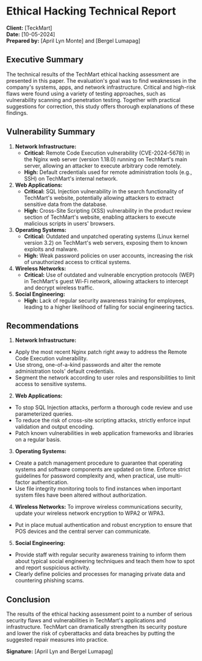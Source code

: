 # Ethical Hacking Technical Report
**Client:** [TeckMart]  
**Date:** [10-05-2024]  
**Prepared by:** [April Lyn Monte] and [Bergel Lumapag]  

## Executive Summary
The technical results of the TechMart ethical hacking assessment are presented in this paper. The evaluation's goal was to find weaknesses in the company's systems, apps, and network infrastructure. Critical and high-risk flaws were found using a variety of testing approaches, such as vulnerability scanning and penetration testing. Together with practical suggestions for correction, this study offers thorough explanations of these findings.

## Vulnerability Summary
1. **Network Infrastructure:**
   - **Critical:** Remote Code Execution vulnerability (CVE-2024-5678) in the Nginx web server (version 1.18.0) running on TechMart's main server, allowing an attacker to execute arbitrary code remotely.
   - **High:** Default credentials used for remote administration tools (e.g., SSH) on TechMart's internal network.
2. **Web Applications:**
   - **Critical:** SQL Injection vulnerability in the search functionality of TechMart's website, potentially allowing attackers to extract sensitive data from the database.
   - **High:** Cross-Site Scripting (XSS) vulnerability in the product review section of TechMart's website, enabling attackers to execute malicious scripts in users' browsers.
3. **Operating Systems:**
   - **Critical:** Outdated and unpatched operating systems (Linux kernel version 3.2) on TechMart's web servers, exposing them to known exploits and malware.
   - **High:** Weak password policies on user accounts, increasing the risk of unauthorized access to critical systems.
4. **Wireless Networks:**
   - **Critical:** Use of outdated and vulnerable encryption protocols (WEP) in TechMart's guest Wi-Fi network, allowing attackers to intercept and decrypt wireless traffic.
5. **Social Engineering:**
   - **High:** Lack of regular security awareness training for employees, leading to a higher likelihood of falling for social engineering tactics.

## Recommendations
1. **Network Infrastructure:**
- Apply the most recent Nginx patch right away to address the Remote Code Execution vulnerability.
- Use strong, one-of-a-kind passwords and alter the remote administration tools' default credentials.
- Segment the network according to user roles and responsibilities to limit access to sensitive systems.
2. **Web Applications:**
- To stop SQL Injection attacks, perform a thorough code review and use parameterized queries.
- To reduce the risk of cross-site scripting attacks, strictly enforce input validation and output encoding.
- Patch known vulnerabilities in web application frameworks and libraries on a regular basis.
3. **Operating Systems:**
- Create a patch management procedure to guarantee that operating systems and software components are updated on time.
Enforce strict guidelines for password complexity and, when practical, use multi-factor authentication.
- Use file integrity monitoring tools to find instances when important system files have been altered without authorization.
4. **Wireless Networks:**
To improve wireless communications security, update your wireless network encryption to WPA2 or WPA3.
- Put in place mutual authentication and robust encryption to ensure that POS devices and the central server can communicate.
5. **Social Engineering:**
- Provide staff with regular security awareness training to inform them about typical social engineering techniques and teach them how to spot and report suspicious activity.
- Clearly define policies and processes for managing private data and countering phishing scams.

## Conclusion
The results of the ethical hacking assessment point to a number of serious security flaws and vulnerabilities in TechMart's applications and infrastructure. TechMart can dramatically strengthen its security posture and lower the risk of cyberattacks and data breaches by putting the suggested repair measures into practice.

**Signature:** [April Lyn and Bergel Lumapag]
